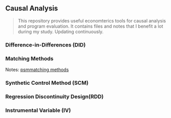 ## Causal Analysis

> This repository provides useful economterics tools for causal analysis and program evaluation.
It contains files and notes that I benefit a lot during my study. 
> Updating continuously.

### Difference-in-Differences (DID)

### Matching Methods
Notes: [psm](https://github.com/zxecon/causality/blob/master/psm.md)[matching methods](https://github.com/zxecon/causality/blob/master/matching.md)

### Synthetic Control Method (SCM)

### Regression Discontinuity Design(RDD)

### Instrumental Variable (IV)
